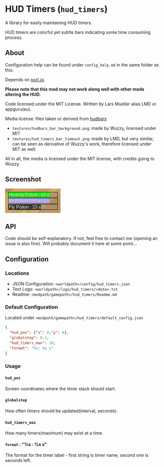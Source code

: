 # HUD Timers (`hud_timers`)

A library for easily maintaining HUD timers.

HUD timers are colorful yet subtle bars indicating some time consuming process.

## About

Configuration help can be found under `config_help.md` in the same folder as this.

Depends on [`modlib`](https://github.com/appgurueu/modlib).

**Please note that this mod may not work along well with other mods altering the HUD.**

Code licensed under the MIT License. Written by Lars Mueller alias LMD or appguru(eu).

Media license: files taken or derived from [hudbars](https://repo.or.cz/w/minetest_hudbars.git)

* `textures/hudbars_bar_background.png`: made by Wuzzy, licensed under MIT
* `textures/hud_timers_bar_timeout.png`: made by LMD, but very similar, can be seen as derivative of Wuzzy's work, therefore licensed under MIT as well

All in all, the media is licensed under the MIT license, with credits going to Wuzzy.

## Screenshot

![Screenshot](screenshot.png)

## API

Code should be self-explanatory. If not, feel free to contact me (opening an issue is also fine). Will probably document it here at some point...

## Configuration

### Locations

* JSON Configuration: `<worldpath>/config/hud_timers.json`
* Text Logs: `<worldpath>/logs/hud_timers/<date>.txt`
* Readme: `<modpath/gamepath>/hud_timers/Readme.md`

### Default Configuration

Located under `<modpath/gamepath>/hud_timers/default_config.json`

```json
{
  "hud_pos": {"x": 0,"y": 0},
  "globalstep": 0.1,
  "hud_timers_max": 10,
  "format": "%s: %s s"
}
```

### Usage

#### `hud_pos`

Screen coordinates where the timer stack should start.

#### `globalstep`

How often timers should be updated(interval, seconds).

#### `hud_timers_max`

How many timers(maximum) may exist at a time.

#### `format` : "%s : %s s"

The format for the timer label - first string is timer name, second one is seconds left.